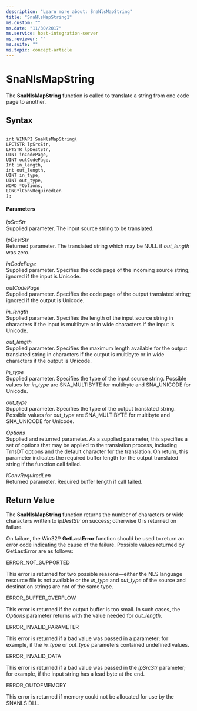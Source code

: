 ```yaml
---
description: "Learn more about: SnaNlsMapString"
title: "SnaNlsMapString1"
ms.custom: ""
ms.date: "11/30/2017"
ms.service: host-integration-server
ms.reviewer: ""
ms.suite: ""
ms.topic: concept-article
---
```

# SnaNlsMapString
The **SnaNlsMapString** function is called to translate a string from one code page to another.  
  
## Syntax  
  
```  
  
int WINAPI SnaNlsMapString(   
LPCTSTR lpSrcStr,  
LPTSTR lpDestStr,  
UINT inCodePage,  
UINT outCodePage,  
Int in_length,  
int out_length,  
UINT in_type,  
UINT out_type,  
WORD *Options,  
LONG*lConvRequiredLen  
);  
```  
  
#### Parameters  
 *lpSrcStr*  
 Supplied parameter. The input source string to be translated.  
  
 *lpDestStr*  
 Returned parameter. The translated string which may be NULL if *out_length* was zero.  
  
 *inCodePage*  
 Supplied parameter. Specifies the code page of the incoming source string; ignored if the input is Unicode.  
  
 *outCodePage*  
 Supplied parameter. Specifies the code page of the output translated string; ignored if the output is Unicode.  
  
 *in_length*  
 Supplied parameter. Specifies the length of the input source string in characters if the input is multibyte or in wide characters if the input is Unicode.  
  
 *out_length*  
 Supplied parameter. Specifies the maximum length available for the output translated string in characters if the output is multibyte or in wide characters if the output is Unicode.  
  
 *in_type*  
 Supplied parameter. Specifies the type of the input source string. Possible values for *in_type* are SNA_MULTIBYTE for multibyte and SNA_UNICODE for Unicode.  
  
 *out_type*  
 Supplied parameter. Specifies the type of the output translated string. Possible values for *out_type* are SNA_MULTIBYTE for multibyte and SNA_UNICODE for Unicode.  
  
 *Options*  
 Supplied and returned parameter. As a supplied parameter, this specifies a set of options that may be applied to the translation process, including TrnsDT options and the default character for the translation. On return, this parameter indicates the required buffer length for the output translated string if the function call failed.  
  
 *lConvRequiredLen*  
 Returned parameter. Required buffer length if call failed.  
  
## Return Value  
 The **SnaNlsMapString** function returns the number of characters or wide characters written to *lpDestStr* on success; otherwise 0 is returned on failure.  
  
 On failure, the Win32® **GetLastError** function should be used to return an error code indicating the cause of the failure. Possible values returned by GetLastError are as follows:  
  
 ERROR_NOT_SUPPORTED  
  
 This error is returned for two possible reasons—either the NLS language resource file is not available or the *in_type* and *out_type* of the source and destination strings are not of the same type.  
  
 ERROR_BUFFER_OVERFLOW  
  
 This error is returned if the output buffer is too small. In such cases, the *Options* parameter returns with the value needed for *out_length*.  
  
 ERROR_INVALID_PARAMETER  
  
 This error is returned if a bad value was passed in a parameter; for example, if the *in_type* or *out_type* parameters contained undefined values.  
  
 ERROR_INVALID_DATA  
  
 This error is returned if a bad value was passed in the *lpSrcStr* parameter; for example, if the input string has a lead byte at the end.  
  
 ERROR_OUTOFMEMORY  
  
 This error is returned if memory could not be allocated for use by the SNANLS DLL.
